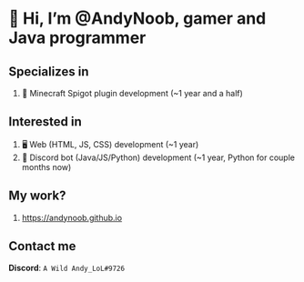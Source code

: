 # 👋 Hi, I’m @AndyNoob, gamer and Java programmer

## Specializes in
1. 🔌 Minecraft Spigot plugin development (~1 year and a half)

## Interested in
1. 🖥 Web (HTML, JS, CSS) development (~1 year)
2. 🤖 Discord bot (Java/JS/Python) development (~1 year, Python for couple months now)

## My work?
1. https://andynoob.github.io

## Contact me
**Discord**: `A Wild Andy_LoL#9726`

<!---
AndyNoob/AndyNoob is a ✨ special ✨ repository because its `README.md` (this file) appears on your GitHub profile.
You can click the Preview link to take a look at your changes.
--->

